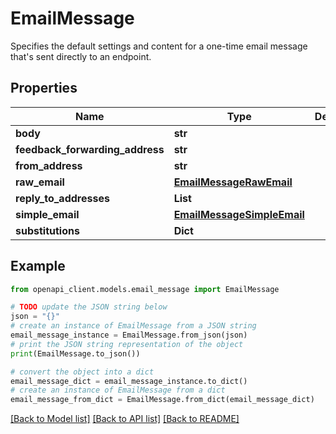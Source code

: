 # EmailMessage

Specifies the default settings and content for a one-time email message that's sent directly to an endpoint.

## Properties

Name | Type | Description | Notes
------------ | ------------- | ------------- | -------------
**body** | **str** |  | [optional] 
**feedback_forwarding_address** | **str** |  | [optional] 
**from_address** | **str** |  | [optional] 
**raw_email** | [**EmailMessageRawEmail**](EmailMessageRawEmail.md) |  | [optional] 
**reply_to_addresses** | **List** |  | [optional] 
**simple_email** | [**EmailMessageSimpleEmail**](EmailMessageSimpleEmail.md) |  | [optional] 
**substitutions** | **Dict** |  | [optional] 

## Example

```python
from openapi_client.models.email_message import EmailMessage

# TODO update the JSON string below
json = "{}"
# create an instance of EmailMessage from a JSON string
email_message_instance = EmailMessage.from_json(json)
# print the JSON string representation of the object
print(EmailMessage.to_json())

# convert the object into a dict
email_message_dict = email_message_instance.to_dict()
# create an instance of EmailMessage from a dict
email_message_from_dict = EmailMessage.from_dict(email_message_dict)
```
[[Back to Model list]](../README.md#documentation-for-models) [[Back to API list]](../README.md#documentation-for-api-endpoints) [[Back to README]](../README.md)


